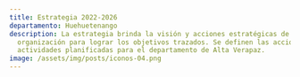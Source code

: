 ```yaml
---
title: Estrategia 2022-2026
departamento: Huehuetenango
description: La estrategia brinda la visión y acciones estratégicas de la
  organización para lograr los objetivos trazados. Se definen las acciones y
  actividades planificadas para el departamento de Alta Verapaz.
image: /assets/img/posts/iconos-04.png
---
```

